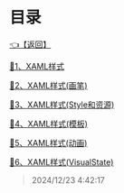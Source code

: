 # 目录  


[👈【返回】](/--Catalog--/dotnet/WPF/--Catalog--WPF)  


[📜1、XAML样式](/dotnet/WPF/2、XAML样式/1、XAML样式)  

[📜2、XAML样式(画笔)](/dotnet/WPF/2、XAML样式/2、XAML样式(画笔))  

[📜3、XAML样式(Style和资源)](/dotnet/WPF/2、XAML样式/3、XAML样式(Style和资源))  

[📜4、XAML样式(模板)](/dotnet/WPF/2、XAML样式/4、XAML样式(模板))  

[📜5、XAML样式(动画)](/dotnet/WPF/2、XAML样式/5、XAML样式(动画))  

[📜6、XAML样式(VisualState)](/dotnet/WPF/2、XAML样式/6、XAML样式(VisualState))  







> 2024/12/23 4:42:17

